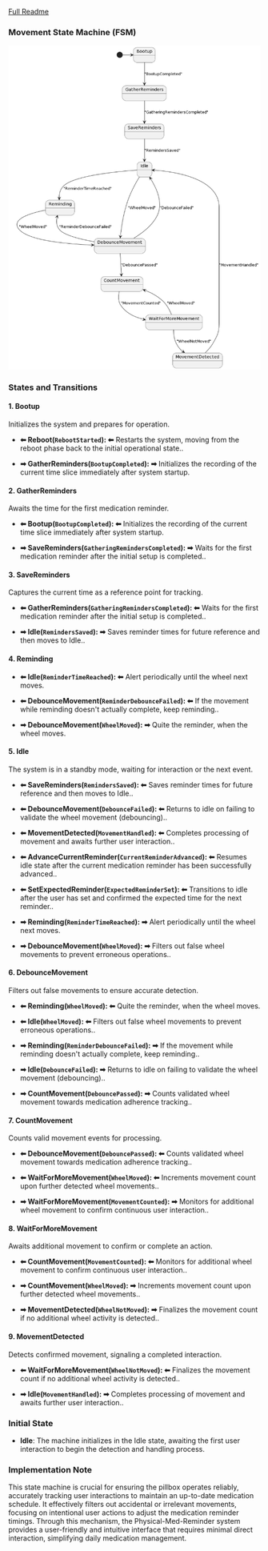 [Full Readme](README.md)

### Movement State Machine (FSM)

![Diagram](state-machine-planttext.uml.png)

### States and Transitions

#### 1. Bootup
Initializes the system and prepares for operation.  


 - **⬅ Reboot(`RebootStarted`): ⬅** Restarts the system, moving from the reboot phase back to the initial operational state..

 - **➡ GatherReminders(`BootupCompleted`): ➡** Initializes the recording of the current time slice immediately after system startup.
#### 2. GatherReminders
Awaits the time for the first medication reminder.  


 - **⬅ Bootup(`BootupCompleted`): ⬅** Initializes the recording of the current time slice immediately after system startup.

 - **➡ SaveReminders(`GatheringRemindersCompleted`): ➡** Waits for the first medication reminder after the initial setup is completed..
#### 3. SaveReminders
Captures the current time as a reference point for tracking.  


 - **⬅ GatherReminders(`GatheringRemindersCompleted`): ⬅** Waits for the first medication reminder after the initial setup is completed..

 - **➡ Idle(`RemindersSaved`): ➡** Saves reminder times for future reference and then moves to Idle..
#### 4. Reminding



 - **⬅ Idle(`ReminderTimeReached`): ⬅** Alert periodically until the wheel next moves.
 - **⬅ DebounceMovement(`ReminderDebounceFailed`): ⬅** If the movement while reminding doesn't actually complete, keep reminding..

 - **➡ DebounceMovement(`WheelMoved`): ➡** Quite the reminder, when the wheel moves.
#### 5. Idle
The system is in a standby mode, waiting for interaction or the next event.  


 - **⬅ SaveReminders(`RemindersSaved`): ⬅** Saves reminder times for future reference and then moves to Idle..
 - **⬅ DebounceMovement(`DebounceFailed`): ⬅** Returns to idle on failing to validate the wheel movement (debouncing)..
 - **⬅ MovementDetected(`MovementHandled`): ⬅** Completes processing of movement and awaits further user interaction..
 - **⬅ AdvanceCurrentReminder(`CurrentReminderAdvanced`): ⬅** Resumes idle state after the current medication reminder has been successfully advanced..
 - **⬅ SetExpectedReminder(`ExpectedReminderSet`): ⬅** Transitions to idle after the user has set and confirmed the expected time for the next reminder..

 - **➡ Reminding(`ReminderTimeReached`): ➡** Alert periodically until the wheel next moves.
 - **➡ DebounceMovement(`WheelMoved`): ➡** Filters out false wheel movements to prevent erroneous operations..
#### 6. DebounceMovement
Filters out false movements to ensure accurate detection.  


 - **⬅ Reminding(`WheelMoved`): ⬅** Quite the reminder, when the wheel moves.
 - **⬅ Idle(`WheelMoved`): ⬅** Filters out false wheel movements to prevent erroneous operations..

 - **➡ Reminding(`ReminderDebounceFailed`): ➡** If the movement while reminding doesn't actually complete, keep reminding..
 - **➡ Idle(`DebounceFailed`): ➡** Returns to idle on failing to validate the wheel movement (debouncing)..
 - **➡ CountMovement(`DebouncePassed`): ➡** Counts validated wheel movement towards medication adherence tracking..
#### 7. CountMovement
Counts valid movement events for processing.  


 - **⬅ DebounceMovement(`DebouncePassed`): ⬅** Counts validated wheel movement towards medication adherence tracking..
 - **⬅ WaitForMoreMovement(`WheelMoved`): ⬅** Increments movement count upon further detected wheel movements..

 - **➡ WaitForMoreMovement(`MovementCounted`): ➡** Monitors for additional wheel movement to confirm continuous user interaction..
#### 8. WaitForMoreMovement
Awaits additional movement to confirm or complete an action.  


 - **⬅ CountMovement(`MovementCounted`): ⬅** Monitors for additional wheel movement to confirm continuous user interaction..

 - **➡ CountMovement(`WheelMoved`): ➡** Increments movement count upon further detected wheel movements..
 - **➡ MovementDetected(`WheelNotMoved`): ➡** Finalizes the movement count if no additional wheel activity is detected..
#### 9. MovementDetected
Detects confirmed movement, signaling a completed interaction.  


 - **⬅ WaitForMoreMovement(`WheelNotMoved`): ⬅** Finalizes the movement count if no additional wheel activity is detected..

 - **➡ Idle(`MovementHandled`): ➡** Completes processing of movement and awaits further user interaction..


### Initial State
- **Idle**: The machine initializes in the Idle state, awaiting the first user interaction to begin the detection and handling process.

### Implementation Note
This state machine is crucial for ensuring the pillbox operates reliably, accurately tracking user interactions to maintain an up-to-date medication schedule. It effectively filters out accidental or irrelevant movements, focusing on intentional user actions to adjust the medication reminder timings. Through this mechanism, the Physical-Med-Reminder system provides a user-friendly and intuitive interface that requires minimal direct interaction, simplifying daily medication management.
